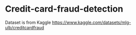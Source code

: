 # Credit-card-fraud-detection

Dataset is from Kaggle
https://www.kaggle.com/datasets/mlg-ulb/creditcardfraud
